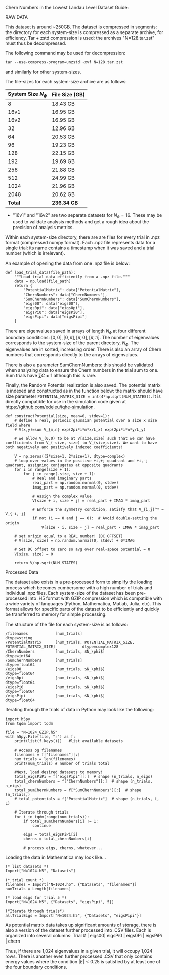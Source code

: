 Chern Numbers in the Lowest Landau Level Dataset Guide:

RAW DATA

This dataset is around ~250GB. The dataset is compressed in segments: the directory for each system-size is compressed as a separate archive, for efficiency. Tar + zstd compression is used: the archives "N=128.tar.zst" must thus be decompressed.

The following command may be used for decompression:

```
tar --use-compress-program=unzstd -xvf N=128.tar.zst
```

and similarly for other system-sizes.

The file-sizes for each system-size archive are as follows:

| System Size $N_\phi$ | File Size (GB) |
|----------------------|----------------|
| 8                    | 18.43 GB       |
| 16v1                 | 16.95 GB       |
| 16v2                 | 16.95 GB       |
| 32                   | 12.96 GB       |
| 64                   | 20.53 GB       |
| 96                   | 19.23 GB       |
| 128                  | 22.15 GB       |
| 192                  | 19.69 GB       |
| 256                  | 21.88 GB       |
| 512                  | 24.99 GB       |
| 1024                 | 21.96 GB       |
| 2048                 | 20.62 GB       |
| **Total**                | **236.34 GB**      |

* "16v1" and "16v2" are two separate datasets for $N_\phi=16$. These may be used to validate analysis methods and get a rough idea about the precision of analysis metrics. 

Within each system-size directory, there are are files for every trial in .npz format (compressed numpy format). Each .npz file represents data for a single trial: its name contains a timestamp when it was saved and a trial number (which is irrelevant).

An example of opening the data from one .npz file is below:

``` 
def load_trial_data(file_path):
    """Load trial data efficiently from a .npz file."""
    data = np.load(file_path)
    return {
        "PotentialMatrix": data["PotentialMatrix"],
        "ChernNumbers": data["ChernNumbers"],
        "SumChernNumbers": data["SumChernNumbers"],
        "eigs00": data["eigs00"],
        "eigs0pi": data["eigs0pi"],
        "eigsPi0": data["eigsPi0"],
        "eigsPipi": data["eigsPipi"]
    }
```

There are eigenvalues saved in arrays of length $N_\phi$ at four different boundary conditions: $[0,0], [0,\pi], [\pi,0], [\pi,\pi]$. The number of eigenvalues corresponds to the system-size of the parent directory, $N_\phi$. The eigenvalues are in sorted, increasing order. There is also an array of Chern numbers that corresponds directly to the arrays of eigenvalues.

There is also a parameter SumChernNumbers: this should be validated when analyzing data to ensure the Chern numbers in the trial sum to one. Sum trials have $\sum C\ne1$ although this is rare.

Finally, the Random Potential realization is also saved. The potential matrix is indexed and constructed as in the function below: the matrix should have size parameter ```POTENTIAL_MATRIX_SIZE = int(4*np.sqrt(NUM_STATES))```. It is directly compatible for use in the simulation code given at https://github.com/edeleu/iqhe-simulation.


```
def constructPotential(size, mean=0, stdev=1):
    # define a real, periodic gaussian potential over a size x size field where
    # V(x,y)=sum V_{m,n} exp(2pi*i*m*x/L_x) exp(2pi*i*n*y/L_y)

    # we allow V_(0,0) to be at V[size,size] such that we can have coefficients from V_(-size,-size) to V_(size,size). We want to have both negatively and positively indexed coefficients! 

    V = np.zeros((2*size+1, 2*size+1), dtype=complex)
    # loop over values in the positive +i,+j quadrant and +i,-j quadrant, assigning conjugates at opposite quadrants
    for i in range(size + 1):
        for j in range(-size, size + 1):
            # Real and imaginary parts
            real_part = np.random.normal(0, stdev)
            imag_part = np.random.normal(0, stdev)
            
            # Assign the complex value 
            V[size + i, size + j] = real_part + IMAG * imag_part
            
            # Enforce the symmetry condition, satisfy that V_{i,j}^* = V_{-i,-j}
            if not (i == 0 and j == 0):  # Avoid double-setting the origin
                V[size - i, size - j] = real_part - IMAG * imag_part

    # set origin equal to a REAL number! (DC OFFSET)
    # V[size, size] = np.random.normal(0, stdev) + 0*IMAG 

    # Set DC offset to zero so avg over real-space potential = 0
    V[size, size] = 0

    return V/np.sqrt(NUM_STATES)
```

Processed Data

The dataset also exists in a pre-processed form to simplify the loading process which becomes cumbersome with a high number of trials and individual .npz files. Each system-size of the dataset has been pre-processed into .H5 format with GZIP compression which is compatible with a wide variety of languages (Python, Mathematica, Matlab, Julia, etc). This format allows for specific parts of the dataset to be efficiently and quickly be transferred to memory for simple processing.

The structure of the file for each system-size is as follows:
```
/filenames            [num_trials]                                                          dtype=string
/PotentialMatrix      [num_trials, POTENTIAL_MATRIX_SIZE, POTENTIAL_MATRIX_SIZE]            dtype=complex128
/ChernNumbers         [num_trials, $N_\phi$]                                                dtype=int64
/SumChernNumbers      [num_trials]                                                          dtype=float64
/eigs00               [num_trials, $N_\phi$]                                                dtype=float64
/eigs0pi              [num_trials, $N_\phi$]                                                dtype=float64
/eigsPi0              [num_trials, $N_\phi$]                                                dtype=float64
/eigsPipi             [num_trials, $N_\phi$]                                                dtype=float64
```

Iterating through the trials of data in Python may look like the following: 

    import h5py
    from tqdm import tqdm

    file = "N=1024_GZIP.h5"
    with h5py.File(file, "r") as f:
        print(list(f.keys()))   #list available datasets

        # Access og filenames
        filenames = f["filenames"][:]
        num_trials = len(filenames)
        print(num_trials) # number of trials total

        #Next, load desired datasets to memory!
        total_eigsPiPi = f["eigsPipi"][:]  # shape (n_trials, n_eigs)
        total_chernNumbers = f["ChernNumbers"][:]  # shape (n_trials, n_eigs)
        total_sumChernNumbers = f["SumChernNumbers"][:]  # shape (n_trials,)
        # total_potentials = f["PotentialMatrix"]  # shape (n_trials, L, L)

        # Iterate through trials
        for i in tqdm(range(num_trials)):
            if total_sumChernNumbers[i] != 1:
                continue

            eigs = total_eigsPiPi[i]
            cherns = total_chernNumbers[i]

            # process eigs, cherns, whatever...

Loading the data in Mathematica may look like...

    (* list datasets *)
    Import["N=1024.h5", "Datasets"]

    (* trial count *)
    filenames = Import["N=1024.h5", {"Datasets", "filenames"}]
    numTrials = Length[filenames]

    (* load eigs for trial 5 *)
    Import["N=1024.h5", {"Datasets", "eigsPipi", 5}]

    (*Iterate through trials*)
    allTrialEigs = Import["N=1024.h5", {"Datasets", "eigsPipi"}]

As potential matrix data takes up significant amounts of storage, there is also a version of the dataset further processed into .CSV files. Each is organized into several columns:
Trial # | eigs00| eigsPi0 | eigs0Pi | eigsPiPi | chern

Thus, if there are 1,024 eigenvalues in a given trial, it will occupy 1,024 rows. There is another even further processed .CSV that only contains energy values where the condition $|E|< 0.25$ is satisfied by at least one of the four boundary conditions.